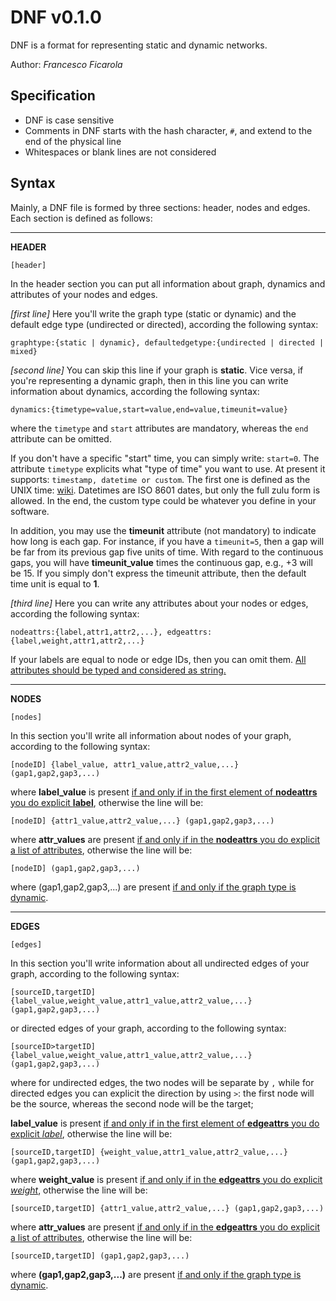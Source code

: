 DNF v0.1.0
==========

DNF is a format for representing static and dynamic networks.

Author: *Francesco Ficarola*

Specification
-------------

* DNF is case sensitive
* Comments in DNF starts with the hash character, `#`, and extend to the end of the physical line
* Whitespaces or blank lines are not considered

Syntax
------

Mainly, a DNF file is formed by three sections: header, nodes and edges. Each section is defined as follows:

************
**HEADER**

	[header]

In the header section you can put all information about graph, dynamics and attributes of your nodes and edges.

*[first line]* Here you'll write the graph type (static or dynamic) and the default edge type (undirected or directed), according the following syntax:

	graphtype:{static | dynamic}, defaultedgetype:{undirected | directed | mixed}

*[second line]* You can skip this line if your graph is **static**. Vice versa, if you're representing a dynamic graph, then in this line you can write information about dynamics, according the following syntax:

	dynamics:{timetype=value,start=value,end=value,timeunit=value}

where the `timetype` and `start` attributes are mandatory, whereas the `end` attribute can be omitted.

If you don't have a specific "start" time, you can simply write: `start=0`. The attribute `timetype` explicits what "type of time" you want to use. At present it supports: `timestamp, datetime or custom`. The first one is defined as the UNIX time: [wiki](http://en.wikipedia.org/wiki/Unix_time). Datetimes are ISO 8601 dates, but only the full zulu form is allowed. In the end, the custom type could be whatever you define in your software.

In addition, you may use the **timeunit** attribute (not mandatory) to indicate how long is each gap. For instance, if you have a `timeunit=5`, then a gap will be far from its previous gap five units of time. With regard to the continuous gaps, you will have **timeunit_value** times the continuous gap, e.g., +3 will be 15. If you simply don't express the timeunit attribute, then the default time unit is equal to **1**.

*[third line]* Here you can write any attributes about your nodes or edges, according the following syntax:

	nodeattrs:{label,attr1,attr2,...}, edgeattrs:{label,weight,attr1,attr2,...}

If your labels are equal to node or edge IDs, then you can omit them. <u>All attributes should be typed and considered as string.</u>

***********
**NODES**

	[nodes]

In this section you'll write all information about nodes of your graph, according to the following syntax:

	[nodeID] {label_value, attr1_value,attr2_value,...} (gap1,gap2,gap3,...) 

where **label_value** is present <u>if and only if in the first element of **nodeattrs** you do explicit **label**</u>, otherwise the line will be:

	[nodeID] {attr1_value,attr2_value,...} (gap1,gap2,gap3,...) 

where **attr_values** are present <u>if and only if in the **nodeattrs** you do explicit a list of attributes</u>, otherwise the line will be:

	[nodeID] (gap1,gap2,gap3,...) 

where (gap1,gap2,gap3,...) are present <u>if and only if the graph type is dynamic</u>.

***********
**EDGES**

	[edges]

In this section you'll write information about all undirected edges of your graph, according to the following syntax:

	[sourceID,targetID] {label_value,weight_value,attr1_value,attr2_value,...} (gap1,gap2,gap3,...)

or directed edges of your graph, according to the following syntax:

	[sourceID>targetID] {label_value,weight_value,attr1_value,attr2_value,...} (gap1,gap2,gap3,...)

where for undirected edges, the two nodes will be separate by `,` while for directed edges you can explicit the direction by using `>`: the first node will be the source, whereas the second node will be the target;

**label_value** is present <u>if and only if in the first element of **edgeattrs** you do explicit *label*</u>, otherwise the line will be:

	[sourceID,targetID] {weight_value,attr1_value,attr2_value,...} (gap1,gap2,gap3,...)

where **weight_value** is present <u>if and only if in the **edgeattrs** you do explicit *weight*</u>, otherwise the line will be:

	[sourceID,targetID] {attr1_value,attr2_value,...} (gap1,gap2,gap3,...)

where **attr_values** are present <u>if and only if in the **edgeattrs** you do explicit a list of attributes</u>, otherwise the line will be:

	[sourceID,targetID] (gap1,gap2,gap3,...)

where **(gap1,gap2,gap3,...)** are present <u>if and only if the graph type is dynamic</u>.
